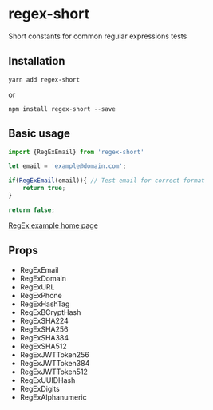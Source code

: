 # regex-short

Short constants for common regular expressions tests

## Installation

```shell
yarn add regex-short
```

or

```shell
npm install regex-short --save
```

## Basic usage

```js
import {RegExEmail} from 'regex-short'

let email = 'example@domain.com';

if(RegExEmail(email)){ // Test email for correct format
    return true;
}

return false;
```

[RegEx example home page](https://regexexample.com/)

## Props

- RegExEmail
- RegExDomain
- RegExURL
- RegExPhone
- RegExHashTag
- RegExBCryptHash
- RegExSHA224
- RegExSHA256
- RegExSHA384
- RegExSHA512
- RegExJWTToken256
- RegExJWTToken384
- RegExJWTToken512
- RegExUUIDHash
- RegExDigits
- RegExAlphanumeric
